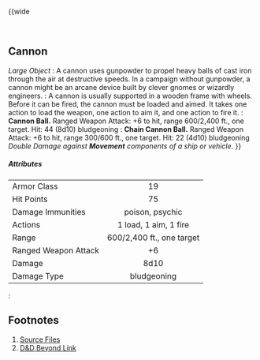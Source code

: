 <!-- Cannon -->

<!-- Reference URLS -->
[Homebrewery]: https://homebrewery.naturalcrit.com/ "Naturalcrit's Homebrewery V3.0.0"
[Repo Files]: https://github.com/Tougher-Together-DnD/common-game-assets/tree/main/character-sheets/siege-weapons "Tougher Together Files"
[Repo Raw Path]: https://raw.githubusercontent.com/Tougher-Together-DnD/common-game-assets/main/siege-weapons/images/ "Incomplete path; add image filename"

[DnDBeyond Link]: https://www.dndbeyond.com/sources/dmg/running-the-game#Cannon "D&D Beyond item page"

<!-- Images -->
[Main Banner]: https://raw.githubusercontent.com/Tougher-Together-DnD/common-game-assets/main/character-sheets/siege-weapons/images/none.png#banner ""
[Item Card]: https://raw.githubusercontent.com/Tougher-Together-DnD/common-game-assets/main/character-sheets/siege-weapons/images/cannon-card.webp#portrait "Handout Portrait"
[Item Token]: https://raw.githubusercontent.com/Tougher-Together-DnD/common-game-assets/main/character-sheets/siege-weapons/images/cannon.webp

<style>
/* CSS style for NaturalCrit's Homebrewery V3.0.0 */
.page { background-color: transparent; }
.page#p1{ text-align:left; }
.page#p1:after{ display:none; }
.page p+p { margin-top:.2em; }
.page blockquote { margin-top:1em; margin-bottom:2em; }
.page h1, .page h2, .page h3, .page h4, sup, span { color:#006699; }
span { font-weight:bold; }
ul li { line-height:2; }
.page table tbody tr td { border:1px solid #1C6EA4; text-align:left; }
th:empty { display:none; }

/* css for markdown */
img[src*="#banner"] { display:block; margin-left:auto; margin-right:auto; width:750px; }
img[src*="#portrait"] { display:block; margin-left:auto; margin-right:auto; width:300px; }
</style>

{{wide
<!-- ![][Item Card] -->
<br>

## Cannon
*Large Object*
:
A cannon uses gunpowder to propel heavy balls of cast iron through the air at destructive speeds. In a campaign without gunpowder, a cannon might be an arcane device built by clever gnomes or wizardly engineers.
:
A cannon is usually supported in a wooden frame with wheels. Before it can be fired, the cannon must be loaded and aimed. It takes one action to load the weapon, one action to aim it, and one action to fire it.
:
**Cannon Ball.** Ranged Weapon Attack: +6 to hit, range 600/2,400 ft., one target. Hit: 44 (8d10) bludgeoning
:
**Chain Cannon Ball.** Ranged Weapon Attack: +6 to hit, range 300/600 ft., one target. Hit: 22 (4d10) bludgeoning
*Double Damage against **Movement** components of a ship or vehicle.*
}}
<br>

##### Attributes
| | |
| :--- | :---: |
| Armor Class | 19 |
| Hit Points | 75 |
| Damage Immunities | poison, psychic |
| Actions | 1 load, 1 aim, 1 fire |
| Range | 600/2,400 ft., one target | 
| Ranged Weapon Attack | +6 |
| Damage | 8d10 |
| Damage Type | bludgeoning |
:
## Footnotes
1. [Source Files][Repo Files]
2. [D&D Beyond Link][DnDBeyond Link]